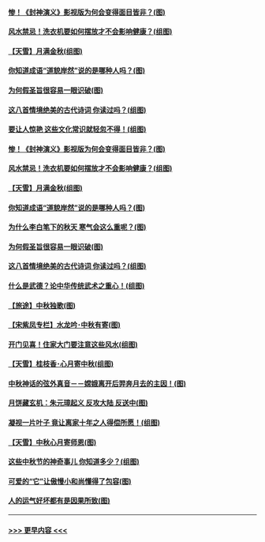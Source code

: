 #### [惨！《封神演义》影视版为何会变得面目皆非？(图)](../pages/p7/906532.md?t=09152301) 
#### [风水禁忌！洗衣机要如何摆放才不会影响健康？(组图)](../pages/p7/905903.md?t=09152301) 
#### [【天雪】月满金秋(组图)](../pages/p7/907385.md?t=09152301) 
#### [你知道成语“道貌岸然”说的是哪种人吗？(图)](../pages/p7/907226.md?t=09152301) 
#### [为何假圣旨很容易一眼识破(图)](../pages/p7/906472.md?t=09152301) 
#### [这八首情境绝美的古代诗词 你读过吗？(组图)](../pages/p7/904852.md?t=09152301) 
#### [要让人惊艳 这些文化常识就轻忽不得！(组图)](../pages/p7/898803.md?t=09152301) 
#### [惨！《封神演义》影视版为何会变得面目皆非？(图)](../pages/p7/906532.md?t=09152301) 
#### [风水禁忌！洗衣机要如何摆放才不会影响健康？(组图)](../pages/p7/905903.md?t=09152301) 
#### [【天雪】月满金秋(组图)](../pages/p7/907385.md?t=09152301) 
#### [你知道成语“道貌岸然”说的是哪种人吗？(图)](../pages/p7/907226.md?t=09152301) 
#### [为什么李白笔下的秋天 寒气会这么重呢？(图)](../pages/p7/905581.md?t=09152301) 
#### [为何假圣旨很容易一眼识破(图)](../pages/p7/906472.md?t=09152301) 
#### [这八首情境绝美的古代诗词 你读过吗？(组图)](../pages/p7/904852.md?t=09152301) 
#### [什么是武德？论中华传统武术之重心！(组图)](../pages/p7/906297.md?t=09152301) 
#### [【旅途】中秋独歌(图)](../pages/p7/907261.md?t=09152301) 
#### [【宋紫凤专栏】水龙吟･中秋有寄(图)](../pages/p7/907242.md?t=09152301) 
#### [开门见喜！住家大门要注意这些风水(组图)](../pages/p7/887510.md?t=09152301) 
#### [【天雪】桂枝香･心月寄中秋(组图)](../pages/p7/907083.md?t=09152301) 
#### [中秋神话的弦外真音－－嫦娥离开后羿奔月去的主因！(图)](../pages/p7/906786.md?t=09152301) 
#### [月饼藏玄机：朱元璋起义 反攻大陆 反送中(图)](../pages/p7/906910.md?t=09152301) 
#### [凝视一片叶子 竟让离家十年之人得偿所愿！(组图)](../pages/p7/906191.md?t=09152301) 
#### [【天雪】中秋心月寄师恩(图)](../pages/p7/907075.md?t=09152301) 
#### [这些中秋节的神奇事儿 你知道多少？(组图)](../pages/p7/906789.md?t=09152301) 
#### [可爱的“它”让傲慢小和尚懂得了包容(图)](../pages/p7/906973.md?t=09152301) 
#### [人的运气好坏都有是因果所致(图)](../pages/p7/906555.md?t=09152301) 

----
#### [ >>> 更早内容 <<< ](../indexes/p7-earlier.md)
